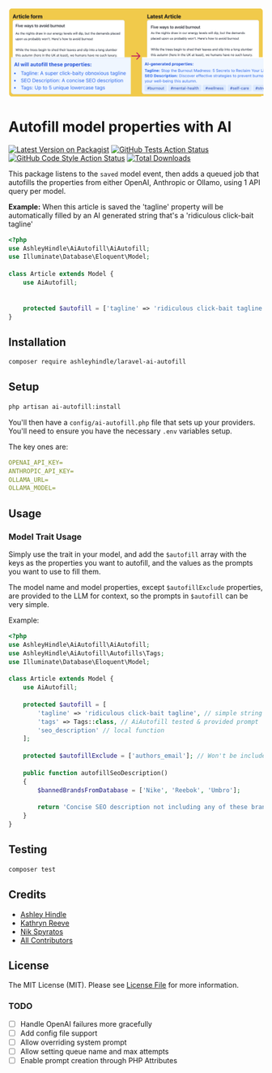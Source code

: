 ![](./example-article-seo.png)

# Autofill model properties with AI

[![Latest Version on Packagist](https://img.shields.io/packagist/v/ashleyhindle/laravel-ai-autofill.svg?style=flat-square)](https://packagist.org/packages/ashleyhindle/laravel-ai-autofill)
[![GitHub Tests Action Status](https://img.shields.io/github/actions/workflow/status/ashleyhindle/laravel-ai-autofill/run-tests.yml?branch=main&label=tests&style=flat-square)](https://github.com/ashleyhindle/laravel-ai-autofill/actions?query=workflow%3Arun-tests+branch%3Amain)
[![GitHub Code Style Action Status](https://img.shields.io/github/actions/workflow/status/ashleyhindle/laravel-ai-autofill/fix-php-code-style-issues.yml?branch=main&label=code%20style&style=flat-square)](https://github.com/ashleyhindle/laravel-ai-autofill/actions?query=workflow%3A"Fix+PHP+code+style+issues"+branch%3Amain)
[![Total Downloads](https://img.shields.io/packagist/dt/ashleyhindle/laravel-ai-autofill.svg?style=flat-square)](https://packagist.org/packages/ashleyhindle/laravel-ai-autofill)

This package listens to the `saved` model event, then adds a queued job that autofills the properties from either OpenAI, Anthropic or Ollamo, using 1 API query per model.

**Example:**
When this article is saved the 'tagline' property will be automatically filled by an AI generated string that's a 'ridiculous click-bait tagline'
```php
<?php
use AshleyHindle\AiAutofill\AiAutofill;
use Illuminate\Database\Eloquent\Model;

class Article extends Model {
    use AiAutofill;


    protected $autofill = ['tagline' => 'ridiculous click-bait tagline'];
}
```


## Installation
```bash
composer require ashleyhindle/laravel-ai-autofill
```

## Setup
```bash
php artisan ai-autofill:install
```

You'll then have a `config/ai-autofill.php` file that sets up your providers. You'll need to ensure you have the necessary `.env` variables setup.

The key ones are:
```yaml
OPENAI_API_KEY=
ANTHROPIC_API_KEY=
OLLAMA_URL=
OLLAMA_MODEL=
```

## Usage

### Model Trait Usage

Simply use the trait in your model, and add the `$autofill` array with the keys as the properties you want to autofill, and the values as the prompts you want to use to fill them.

The model name and model properties, except `$autofillExclude` properties, are provided to the LLM for context, so the prompts in `$autofill` can be very simple.

Example:
```php
<?php
use AshleyHindle\AiAutofill\AiAutofill;
use AshleyHindle\AiAutofill\Autofills\Tags;
use Illuminate\Database\Eloquent\Model;

class Article extends Model {
    use AiAutofill;

    protected $autofill = [
        'tagline' => 'ridiculous click-bait tagline', // simple string
        'tags' => Tags::class, // AiAutofill tested & provided prompt
        'seo_description' // local function
    ];

    protected $autofillExclude = ['authors_email']; // Won't be included in the prompt context

    public function autofillSeoDescription()
    {
        $bannedBrandsFromDatabase = ['Nike', 'Reebok', 'Umbro'];

        return 'Concise SEO description not including any of these brands: ' . implode(', ', $bannedBrandsFromDatabase);
    }
}
```

## Testing

```bash
composer test
```

## Credits
- [Ashley Hindle](https://github.com/ashleyhindle)
- [Kathryn Reeve](https://github.com/binarykitten)
- [Nik Spyratos](https://github.com/nikspyratos)
- [All Contributors](../../contributors)

## License

The MIT License (MIT). Please see [License File](LICENSE.md) for more information.

### TODO
- [ ] Handle OpenAI failures more gracefully
- [ ] Add config file support
- [ ] Allow overriding system prompt
- [ ] Allow setting queue name and max attempts
- [ ] Enable prompt creation through PHP Attributes
